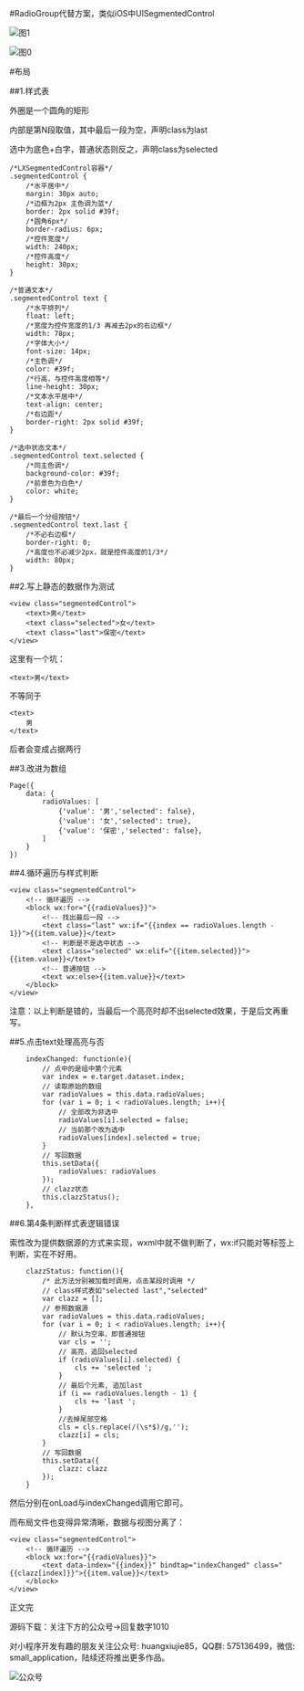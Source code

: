#RadioGroup代替方案，类似iOS中UISegmentedControl

![图1](https://static.oschina.net/uploads/img/201610/22095340_uKuW.png "效果图")

![图0](https://static.oschina.net/uploads/img/201610/22095417_Vs9j.gif "动图")

#布局

##1.样式表

外圈是一个圆角的矩形

内部是第N段取值，其中最后一段为空，声明class为last

选中为底色+白字，普通状态则反之，声明class为selected

```
/*LXSegmentedControl容器*/
.segmentedControl {
	/*水平居中*/
	margin: 30px auto;
	/*边框为2px 主色调为蓝*/
	border: 2px solid #39f;
	/*圆角6px*/
	border-radius: 6px;
	/*控件宽度*/
	width: 240px;
	/*控件高度*/
	height: 30px;
}

/*普通文本*/
.segmentedControl text {
	/*水平排列*/
	float: left;
	/*宽度为控件宽度的1/3 再减去2px的右边框*/
	width: 78px;
	/*字体大小*/
	font-size: 14px;
	/*主色调*/
	color: #39f;
	/*行高，与控件高度相等*/
	line-height: 30px;
	/*文本水平居中*/
	text-align: center;
	/*右边距*/
	border-right: 2px solid #39f;
}

/*选中状态文本*/
.segmentedControl text.selected {
	/*同主色调*/
	background-color: #39f;
	/*前景色为白色*/
	color: white;
}

/*最后一个分组按钮*/
.segmentedControl text.last {
	/*不必右边框*/
	border-right: 0;
	/*高度也不必减少2px，就是控件高度的1/3*/
	width: 80px;
}
```

##2.写上静态的数据作为测试

```
<view class="segmentedControl">
	<text>男</text>
	<text class="selected">女</text>
	<text class="last">保密</text>
</view>
```

这里有一个坑：

```
<text>男</text>
```
不等同于

```
<text>
	男
</text>
```

后者会变成占据两行

##3.改进为数组

```
Page({
	data: {
		radioValues: [
			{'value': '男','selected': false},
			{'value': '女','selected': true},
			{'value': '保密','selected': false},
		]
	}
})
```

##4.循环遍历与样式判断

```
<view class="segmentedControl">
	<!-- 循环遍历 -->
	<block wx:for="{{radioValues}}">
		<!-- 找出最后一段 -->
		<text class="last" wx:if="{{index == radioValues.length - 1}}">{{item.value}}</text>
		<!-- 判断是不是选中状态 -->
		<text class="selected" wx:elif="{{item.selected}}">{{item.value}}</text>
		<!-- 普通按钮 -->
		<text wx:else>{{item.value}}</text>
	</block>
</view>
```

注意：以上判断是错的，当最后一个高亮时却不出selected效果，于是后文再重写。

##5.点击text处理高亮与否

```
	indexChanged: function(e){
		// 点中的是组中第个元素
		var index = e.target.dataset.index;
		// 读取原始的数组
		var radioValues = this.data.radioValues;
		for (var i = 0; i < radioValues.length; i++){
			// 全部改为非选中
			radioValues[i].selected = false;
			// 当前那个改为选中
			radioValues[index].selected = true;
		}
		// 写回数据
		this.setData({
			radioValues: radioValues
		});
		// clazz状态
		this.clazzStatus();
	},
```

##6.第4条判断样式表逻辑错误

索性改为提供数据源的方式来实现，wxml中就不做判断了，wx:if只能对<view>等标签上判断，实在不好用。

```
	clazzStatus: function(){
		/* 此方法分别被加载时调用，点击某段时调用 */
		// class样式表如"selected last","selected"
		var clazz = [];
		// 参照数据源
		var radioValues = this.data.radioValues;
		for (var i = 0; i < radioValues.length; i++){
			// 默认为空串，即普通按钮
			var cls = '';
			// 高亮，追回selected
			if (radioValues[i].selected) {
				cls += 'selected ';
			}
			// 最后个元素, 追加last
			if (i == radioValues.length - 1) {
				cls += 'last ';
			}
			//去掉尾部空格
			cls = cls.replace(/(\s*$)/g,'');
			clazz[i] = cls;
		}
		// 写回数据
		this.setData({
			clazz: clazz
		});
	}
```

然后分别在onLoad与indexChanged调用它即可。

而布局文件也变得异常清晰，数据与视图分离了：

```
<view class="segmentedControl">
	<!-- 循环遍历 -->
	<block wx:for="{{radioValues}}">
		<text data-index="{{index}}" bindtap="indexChanged" class="{{clazz[index]}}">{{item.value}}</text>
	</block>
</view>
```


正文完

源码下载：关注下方的公众号->回复数字1010

对小程序开发有趣的朋友关注公众号: huangxiujie85，QQ群: 575136499，微信: small_application，陆续还将推出更多作品。

![公众号](https://static.oschina.net/uploads/img/201610/07111145_qD6d.jpg "二维码")
